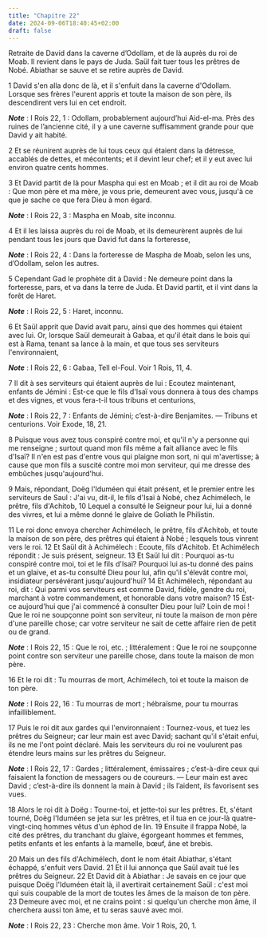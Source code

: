 ```yaml
---
title: "Chapitre 22"
date: 2024-09-06T18:40:45+02:00
draft: false
---
```



Retraite de David dans la caverne d’Odollam, et de là auprès du roi de Moab.
Il revient dans le pays de Juda.
Saül fait tuer tous les prêtres de Nobé.
Abiathar se sauve et se retire auprès de David.


1 David s'en alla donc de là, et il s'enfuit dans la caverne d'Odollam. Lorsque ses frères l'eurent appris et toute la maison de son père, ils descendirent vers lui en cet endroit.

***Note*** :  I Rois 22, 1 : Odollam, probablement aujourd’hui Aid-el-ma. Près des ruines de l’ancienne cité, il y a une caverne suffisamment grande pour que David y ait habité.

2 Et se réunirent auprès de lui tous ceux qui étaient dans la détresse, accablés de dettes, et mécontents; et il devint leur chef; et il y eut avec lui environ quatre cents hommes.


3 Et David partit de là pour Maspha qui est en Moab ; et il dit au roi de Moab : Que mon père et ma mère, je vous prie, demeurent avec vous, jusqu'à ce que je sache ce que fera Dieu à mon égard.

***Note*** :  I Rois 22, 3 : Maspha en Moab, site inconnu.

4 Et il les laissa auprès du roi de Moab, et ils demeurèrent auprès de lui pendant tous les jours que David fut dans la forteresse,

***Note*** :  I Rois 22, 4 : Dans la forteresse de Maspha de Moab, selon les uns, d’Odollam, selon les autres.

5 Cependant Gad le prophète dit à David : Ne demeure point dans la forteresse, pars, et va dans la terre de Juda. Et David partit, et il vint dans la forêt de Haret.

***Note*** :  I Rois 22, 5 : Haret, inconnu.


6 Et Saül apprit que David avait paru, ainsi que des hommes qui étaient avec lui. Or, lorsque Saül demeurait à Gabaa, et qu'il était dans le bois qui est à Rama, tenant sa lance à la main, et que tous ses serviteurs l'environnaient,

***Note*** :  I Rois 22, 6 : Gabaa, Tell el-Foul. Voir 1 Rois, 11, 4.

7 Il dit à ses serviteurs qui étaient auprès de lui : Ecoutez maintenant, enfants de Jémini : Est-ce que le fils d'Isaï vous donnera à tous des champs et des vignes, et vous fera-t-il tous tribuns et centurions,

***Note*** :  I Rois 22, 7 : Enfants de Jémini; c’est-à-dire Benjamites. ― Tribuns et centurions. Voir Exode, 18, 21.

8 Puisque vous avez tous conspiré contre moi, et qu'il n'y a personne qui me renseigne ; surtout quand mon fils même a fait alliance avec le fils d'Isaï? Il n'en est pas d'entre vous qui plaigne mon sort, ni qui m'avertisse; à cause que mon fils a suscité contre moi mon serviteur, qui me dresse des embûches jusqu'aujourd'hui.


9 Mais, répondant, Doëg l'Iduméen qui était présent, et le premier entre les serviteurs de Saul : J'ai vu, dit-il, le fils d'Isaï à Nobé, chez Achimélech, le prêtre, fils d'Achitob, 10 Lequel a consulté le Seigneur pour lui, lui a donné des vivres, et lui a même donné le glaive de Goliath le Philistin.


11 Le roi donc envoya chercher Achimélech, le prêtre, fils d'Achitob, et toute la maison de son père, des prêtres qui étaient à Nobé ; lesquels tous vinrent vers le roi. 12 Et Saül dit à Achimélech : Ecoute, fils d'Achitob. Et Achimélech répondit : Je suis présent, seigneur. 13 Et Saül lui dit : Pourquoi as-tu conspiré contre moi, toi et le fils d'Isaï? Pourquoi lui as-tu donné des pains et un glaive, et as-tu consulté Dieu pour lui, afin qu'il s'élevât contre moi, insidiateur persévérant jusqu'aujourd'hui? 14 Et Achimélech, répondant au roi, dit : Qui parmi vos serviteurs est comme David, fidèle, gendre du roi, marchant à votre commandement, et honorable dans votre maison? 15 Est-ce aujourd'hui que j'ai commencé à consulter Dieu pour lui? Loin de moi ! Que le roi ne soupçonne point son serviteur, ni toute la maison de mon père d'une pareille chose; car votre serviteur ne sait de cette affaire rien de petit ou de grand.

***Note*** :  I Rois 22, 15 : Que le roi, etc. ; littéralement : Que le roi ne soupçonne point contre son serviteur une pareille chose, dans toute la maison de mon père.

16 Et le roi dit : Tu mourras de mort, Achimélech, toi et toute la maison de ton père.

***Note*** :  I Rois 22, 16 : Tu mourras de mort ; hébraïsme, pour tu mourras infailliblement.

17 Puis le roi dit aux gardes qui l'environnaient : Tournez-vous, et tuez les prêtres du Seigneur; car leur main est avec David; sachant qu'il s'était enfui, ils ne me l'ont point déclaré. Mais les serviteurs du roi ne voulurent pas étendre leurs mains sur les prêtres du Seigneur.

***Note*** :  I Rois 22, 17 : Gardes ; littéralement, émissaires ; c’est-à-dire ceux qui faisaient la fonction de messagers ou de coureurs. ― Leur main est avec David ; c’est-à-dire ils donnent la main à David ; ils l’aident, ils favorisent ses vues.

18 Alors le roi dit à Doëg : Tourne-toi, et jette-toi sur les prêtres. Et, s'étant tourné, Doëg l'Iduméen se jeta sur les prêtres, et il tua en ce jour-là quatre-vingt-cinq hommes vêtus d'un éphod de lin. 19 Ensuite il frappa Nobé, la cité des prêtres, du tranchant du glaive, égorgeant hommes et femmes, petits enfants et les enfants à la mamelle, bœuf, âne et brebis.


20 Mais un des fils d'Achimélech, dont le nom était Abiathar, s'étant échappé, s'enfuit vers David. 21 Et il lui annonça que Saül avait tué les prêtres du Seigneur. 22 Et David dit à Abiathar : Je savais en ce jour que puisque Doëg l'Iduméen était là, il avertirait certainement Saül : c'est moi qui suis coupable de la mort de toutes les âmes de la maison de ton père. 23 Demeure avec moi, et ne crains point : si quelqu'un cherche mon âme, il cherchera aussi ton âme, et tu seras sauvé avec moi.

***Note*** :  I Rois 22, 23 : Cherche mon âme. Voir 1 Rois, 20, 1.

